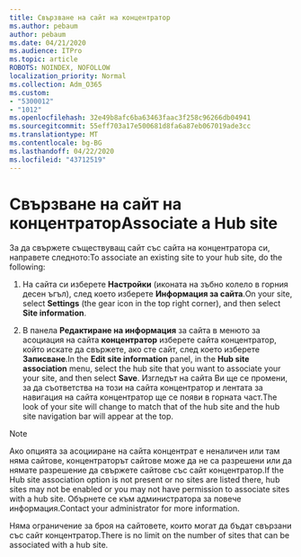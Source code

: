 ```yaml
---
title: Свързване на сайт на концентратор
ms.author: pebaum
author: pebaum
ms.date: 04/21/2020
ms.audience: ITPro
ms.topic: article
ROBOTS: NOINDEX, NOFOLLOW
localization_priority: Normal
ms.collection: Adm_O365
ms.custom:
- "5300012"
- "1012"
ms.openlocfilehash: 32e49b8afc6ba63463faac3f258c96266db04941
ms.sourcegitcommit: 55eff703a17e500681d8fa6a87eb067019ade3cc
ms.translationtype: MT
ms.contentlocale: bg-BG
ms.lasthandoff: 04/22/2020
ms.locfileid: "43712519"
---
```

# <a name="associate-a-hub-site"></a><span data-ttu-id="c4e8b-102">Свързване на сайт на концентратор</span><span class="sxs-lookup"><span data-stu-id="c4e8b-102">Associate a Hub site</span></span>

<span data-ttu-id="c4e8b-103">За да свържете съществуващ сайт със сайта на концентратора си, направете следното:</span><span class="sxs-lookup"><span data-stu-id="c4e8b-103">To associate an existing site to your hub site, do the following:</span></span>
  
1. <span data-ttu-id="c4e8b-104">На сайта си изберете **Настройки** (иконата на зъбно колело в горния десен ъгъл), след което изберете **Информация за сайта**.</span><span class="sxs-lookup"><span data-stu-id="c4e8b-104">On your site, select **Settings** (the gear icon in the top right corner), and then select **Site information**.</span></span>

2. <span data-ttu-id="c4e8b-105">В панела **Редактиране на информация** за сайта в менюто за асоциация на сайта **концентратор** изберете сайта концентратор, който искате да свържете, ако сте сайт, след което изберете **Записване**.</span><span class="sxs-lookup"><span data-stu-id="c4e8b-105">In the **Edit site information** panel, in the **Hub site association** menu, select the hub site that you want to associate your your site, and then select **Save**.</span></span> <span data-ttu-id="c4e8b-106">Изгледът на сайта Ви ще се промени, за да съответства на този на сайта концентратор и лентата за навигация на сайта концентратор ще се появи в горната част.</span><span class="sxs-lookup"><span data-stu-id="c4e8b-106">The look of your site will change to match that of the hub site and the hub site navigation bar will appear at the top.</span></span>

 > [!Note]
><span data-ttu-id="c4e8b-107">Ако опцията за асоцииране на сайта концентрат е неналичен или там няма сайтове, концентраторът сайтове може да не са разрешени или да нямате разрешение да свържете сайтове със сайт концентратор.</span><span class="sxs-lookup"><span data-stu-id="c4e8b-107">If the Hub site association option is not present or no sites are listed there, hub sites may not be enabled or you may not have permission to associate sites with a hub site.</span></span> <span data-ttu-id="c4e8b-108">Обърнете се към администратора за повече информация.</span><span class="sxs-lookup"><span data-stu-id="c4e8b-108">Contact your administrator for more information.</span></span>
>
><span data-ttu-id="c4e8b-109">Няма ограничение за броя на сайтовете, които могат да бъдат свързани със сайт концентратор.</span><span class="sxs-lookup"><span data-stu-id="c4e8b-109">There is no limit on the number of sites that can be associated with a hub site.</span></span>
  
